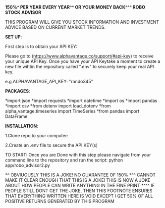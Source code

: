 
**150%^ PER YEAR EVERY YEAR^^ OR YOUR MONEY BACK^^^ ROBO STOCK ADVISOR** 

THIS PROGRAM WILL GIVE YOU STOCK INFORMATION AND INVESTMENT ADVICE BASED ON CURRENT MARKET TRENDS. 


**SET UP**:

First step is to obtain your API KEY:

Please go to (https://www.alphavantage.co/support/#api-key) to receive your unique API Key. Once you have your API Keytake a moment to create a new file wihtin the repository called ".env" to securely keep your real API key.

e.g.ALPHAVANTAGE_API_KEY="rando345"

**PACKAGES**:

*import json
*import requests
*import datetime
*import os
*import pandas
*import csv
*from dotenv import load_dotenv
*from alpha_vantage.timeseries import TimeSeries
*from pandas import DataFrame


**INSTALLATION**:

1.Clone repo to your computer: 

2.Create an .env file to secure the API KEY(s)

TO START: Once you are Done with this step please navigate from your command line to the repository and run the script: python app/robo_advisor2.py


*^ OBVIUOUSLY THIS IS A JOKE! NO GUARANTEE OF 150%
*^^ CANNOT MAKE IT CLEAR ENOUGH THAT THIS IS A JOKE! THIS IS NOW A JOKE ABOUT HOW PEOPLE CAN WRITE ANYTHING IN THE FINE PRINT
*^^^ IF PEOPLE STILL DONT GET THE JOKE, THEN THIS FOOTNOTE ENSURES THAT EVERYTHING WRITTEN HERE IS VOID EXCEPT I GET 50% OF ALL POSITIVE RETURNS GENERATED BY THIS PROGRAM